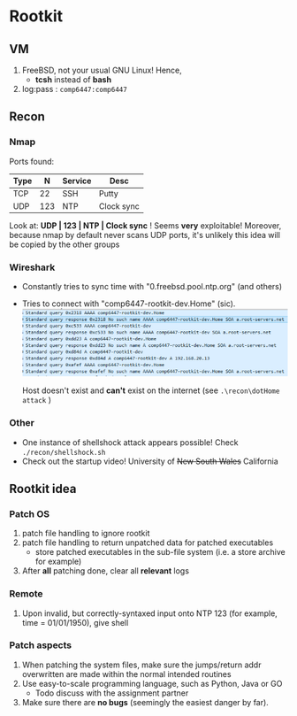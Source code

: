 # Rootkit

## VM
1. FreeBSD, not your usual GNU Linux! Hence,
	* **tcsh** instead of **bash**
2. log:pass : ```comp6447:comp6447```

## Recon
### Nmap
Ports found:

Type | N | Service | Desc
--- | --- | --- | ---
TCP | 22 | SSH | Putty
UDP | 123 | NTP | Clock sync

Look at: **UDP | 123 | NTP | Clock sync** ! Seems **very** exploitable! Moreover, because nmap by default never scans UDP ports, it's unlikely this idea will be copied by the other groups

### Wireshark
* Constantly tries to sync time with "0.freebsd.pool.ntp.org" (and others)
* Tries to connect with "comp6447-rootkit-dev.Home" (sic).
    ![proof](./recon/misc/ws2.PNG)
	
    Host doesn't exist and **can't** exist on the internet (see ```.\recon\dotHome attack``` )

### Other
* One instance of shellshock attack appears possible! Check ```./recon/shellshock.sh```
* Check out the startup video! University of ~~New South Wales~~ California

## Rootkit idea
### Patch OS
1. patch file handling to ignore rootkit
2. patch file handling to return unpatched data for patched executables
    * store patched executables in the sub-file system (i.e. a store archive for example)
3. After **all** patching done, clear all **relevant** logs

### Remote
1. Upon invalid, but correctly-syntaxed input onto NTP 123 (for example, time = 01/01/1950), give shell

### Patch aspects
1. When patching the system files, make sure the jumps/return addr overwritten are made within the normal intended routines
2. Use easy-to-scale programming language, such as Python, Java or GO
	* Todo discuss with the assignment partner
3. Make sure there are **no bugs** (seemingly the easiest danger by far).
